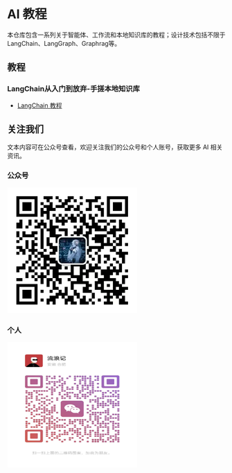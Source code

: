 # AI 教程

本仓库包含一系列关于智能体、工作流和本地知识库的教程；设计技术包括不限于LangChain、LangGraph、Graphrag等。

## 教程

### LangChain从入门到放弃-手搓本地知识库

*   [LangChain 教程](langchain/README.md)


## 关注我们

文本内容可在公众号查看，欢迎关注我们的公众号和个人账号，获取更多 AI 相关资讯。

### 公众号

<img src="images/公众号.jpg" width="300" height="290">


### 个人

<img src="images/个人二维码.jpg" width="300" height="290">